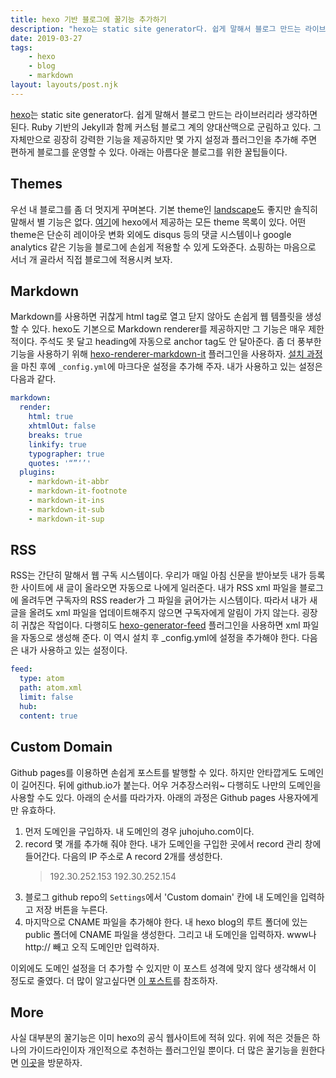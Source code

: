 ```yaml
---
title: hexo 기반 블로그에 꿀기능 추가하기
description: "hexo는 static site generator다. 쉽게 말해서 블로그 만드는 라이브러리라 생각하면 된다. Ruby 기반의 Jekyll과 함께 커스텀 블로그 계의 양대산맥으로 군림하고 있다. 그 자체만으로 굉장히 강력한 기능을 제공하지만 몇 가지 설정과 플러그인을 추가해 주면 편하게 블로그를 운영할 수 있다."
date: 2019-03-27
tags: 
    - hexo
    - blog
    - markdown
layout: layouts/post.njk
---
```


[hexo](https://hexo.io)는 static site generator다. 쉽게 말해서 블로그 만드는 라이브러리라 생각하면 된다. Ruby 기반의 Jekyll과 함께 커스텀 블로그 계의 양대산맥으로 군림하고 있다. 그 자체만으로 굉장히 강력한 기능을 제공하지만 몇 가지 설정과 플러그인을 추가해 주면 편하게 블로그를 운영할 수 있다. 아래는 아름다운 블로그를 위한 꿀팁들이다.

## Themes
우선 내 블로그를 좀 더 멋지게 꾸며본다. 기본 theme인 [landscape](https://github.com/hexojs/hexo-theme-landscape)도 좋지만 솔직히 말해서 별 기능은 없다. [여기](https://hexo.io/themes/)에 hexo에서 제공하는 모든 theme 목록이 있다. 어떤 theme은 단순히 레이아웃 변화 외에도 disqus 등의 댓글 시스템이나 google analytics 같은 기능을 블로그에 손쉽게 적용할 수 있게 도와준다. 쇼핑하는 마음으로 서너 개 골라서 직접 블로그에 적용시켜 보자.

## Markdown
Markdown를 사용하면 귀찮게 html tag로 열고 닫지 않아도 손쉽게 웹 템플릿을 생성할 수 있다. hexo도 기본으로 Markdown renderer를 제공하지만 그 기능은 매우 제한적이다. 주석도 못 달고 heading에 자동으로 anchor tag도 안 달아준다. 좀 더 풍부한 기능을 사용하기 위해 [hexo-renderer-markdown-it](https://github.com/celsomiranda/hexo-renderer-markdown-it) 플러그인을 사용하자. [설치 과정](https://github.com/celsomiranda/hexo-renderer-markdown-it/wiki/Getting-Started)을 마친 후에 `_config.yml`에 마크다운 설정을 추가해 주자. 내가 사용하고 있는 설정은 다음과 같다.

```yml
markdown:
  render:
    html: true
    xhtmlOut: false
    breaks: true
    linkify: true
    typographer: true
    quotes: '“”‘’'
  plugins:
    - markdown-it-abbr
    - markdown-it-footnote
    - markdown-it-ins
    - markdown-it-sub
    - markdown-it-sup
```

## RSS
RSS는 간단히 말해서 웹 구독 시스템이다. 우리가 매일 아침 신문을 받아보듯 내가 등록한 사이트에 새 글이 올라오면 자동으로 나에게 일러준다. 내가 RSS xml 파일을 블로그에 올려두면 구독자의 RSS reader가 그 파일을 긁어가는 시스템이다. 따라서 내가 새 글을 올려도 xml 파일을 업데이트해주지 않으면 구독자에게 알림이 가지 않는다. 굉장히 귀찮은 작업이다. 다행히도 [hexo-generator-feed](https://github.com/hexojs/hexo-generator-feed) 플러그인을 사용하면 xml 파일을 자동으로 생성해 준다. 이 역시 설치 후 _config.yml에 설정을 추가해야 한다. 다음은 내가 사용하고 있는 설정이다.

```yml
feed:
  type: atom
  path: atom.xml
  limit: false
  hub:
  content: true
```

## Custom Domain
Github pages를 이용하면 손쉽게 포스트를 발행할 수 있다. 하지만 안타깝게도 도메인이 길어진다. 뒤에 github.io가 붙는다. 어우 거추장스러워~ 다행히도 나만의 도메인을 사용할 수도 있다. 아래의 순서를 따라가자. 아래의 과정은 Github pages 사용자에게만 유효하다.

1. 먼저 도메인을 구입하자. 내 도메인의 경우 juhojuho.com이다.
2. record 몇 개를 추가해 줘야 한다. 내가 도메인을 구입한 곳에서 record 관리 창에 들어간다. 다음의 IP 주소로 A record 2개를 생성한다. 
    > 192.30.252.153
    > 192.30.252.154
3. 블로그 github repo의 `Settings`에서 'Custom domain' 칸에 내 도메인을 입력하고 저장 버튼을 누른다.
4. 마지막으로 CNAME 파일을 추가해야 한다. 내 hexo blog의 루트 폴더에 있는 public 폴더에 CNAME 파일을 생성한다. 그리고 내 도메인을 입력하자. www나 http:// 빼고 오직 도메인만 입력하자.

이외에도 도메인 설정을 더 추가할 수 있지만 이 포스트 성격에 맞지 않다 생각해서 이 정도로 줄였다. 더 많이 알고싶다면 [이 포스트](https://help.github.com/articles/using-a-custom-domain-with-github-pages/)를 참조하자.

## More
사실 대부분의 꿀기능은 이미 hexo의 공식 웹사이트에 적혀 있다. 위에 적은 것들은 하나의 가이드라인이자 개인적으로 추천하는 플러그인일 뿐이다. 더 많은 꿀기능을 원한다면 [이곳](https://hexo.io/plugins/)을 방문하자.
